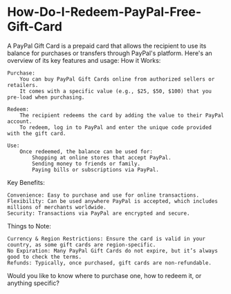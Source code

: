 # How-Do-I-Redeem-PayPal-Free-Gift-Card
A PayPal Gift Card is a prepaid card that allows the recipient to use its balance for purchases or transfers through PayPal's platform. Here's an overview of its key features and usage:
How it Works:

    Purchase:
        You can buy PayPal Gift Cards online from authorized sellers or retailers.
        It comes with a specific value (e.g., $25, $50, $100) that you pre-load when purchasing.

    Redeem:
        The recipient redeems the card by adding the value to their PayPal account.
        To redeem, log in to PayPal and enter the unique code provided with the gift card.

    Use:
        Once redeemed, the balance can be used for:
            Shopping at online stores that accept PayPal.
            Sending money to friends or family.
            Paying bills or subscriptions via PayPal.

Key Benefits:

    Convenience: Easy to purchase and use for online transactions.
    Flexibility: Can be used anywhere PayPal is accepted, which includes millions of merchants worldwide.
    Security: Transactions via PayPal are encrypted and secure.

Things to Note:

    Currency & Region Restrictions: Ensure the card is valid in your country, as some gift cards are region-specific.
    No Expiration: Many PayPal Gift Cards do not expire, but it’s always good to check the terms.
    Refunds: Typically, once purchased, gift cards are non-refundable.

Would you like to know where to purchase one, how to redeem it, or anything specific?
